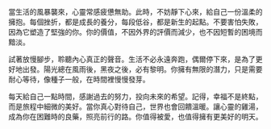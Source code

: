 當生活的風暴襲來，心靈常感疲憊無助。此時，不妨靜下心來，給自己一份溫柔的擁抱。每個挫折，都是成長的養分，每段低谷，都是新生的起點。不要害怕失敗，因為它塑造了堅強的你。你的價值，不因外界的評價而減少，也不因短暫的困境而黯淡。

試著放慢腳步，聆聽內心真正的聲音。生活不必永遠奔跑，偶爾停下來，是為了更好地出發。陽光總在風雨後，黑夜之後，必有黎明。你擁有無限的潛力，只是需要耐心等待，像種子一般，在時間裡慢慢發芽。

每天給自己一點時間，感謝過去的努力，投向未來的希望。記得，幸福不是終點，而是旅程中細微的美好。當你真心對待自己，世界也會回饋溫暖。讓心靈的雞湯，成為你在困難時的良藥，照亮前行的路。你值得被愛，也值得擁有更美好的明天。